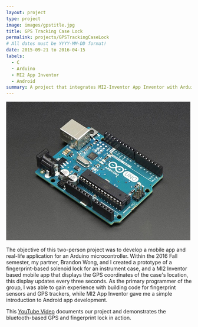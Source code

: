 ```yaml
---
layout: project
type: project
image: images/gpstitle.jpg
title: GPS Tracking Case Lock
permalink: projects/GPSTrackingCaseLock
# All dates must be YYYY-MM-DD format!
date: 2015-09-21 to 2016-04-15
labels:
  - C
  - Arduino
  - MI2 App Inventor
  - Android
summary: A project that integrates MI2-Inventor App Inventor with Arduino microcontrollers. My partner and I developed a bluetooth-based mobile app that keeps track of an instrument case, which also has a fingerprint-based lock integrated through an Arduino Uno.
---
```


<img class="ui medium right floated rounded image" src="../images/arduino.jpg">

The objective of this two-person project was to develop a mobile app and real-life application for an Arduino microcontroller. Within the 2016 Fall semester, my partner, Brandon Wong, and I created a prototype of a fingerprint-based solenoid lock for an instrument case, and a MI2 Inventor based mobile app that displays the GPS coordinates of the case's location, this display updates every three seconds. As the primary programmer of the group, I was able to gain experience with building code for fingerprint sensors and GPS trackers, while MI2 App Inventor gave me a simple introduction to Android app development. 
 
This [YouTube Video](https://www.youtube.com/watch?v=izAxeNXCFF8) documents our project and demonstrates the bluetooth-based GPS and fingerprint lock in action.
